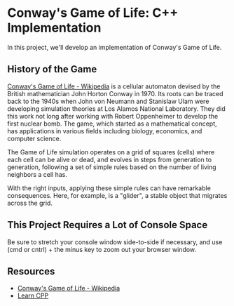 # Conway's Game of Life: C++ Implementation

In this project, we'll develop an implementation of Conway's Game of Life. 

## History of the Game

[Conway's Game of Life - Wikipedia](https://en.wikipedia.org/wiki/Conway%27s_Game_of_Life) is a cellular automaton devised by the British mathematician John Horton Conway in 1970. Its roots can be traced back to the 1940s when John von Neumann and Stanislaw Ulam were developing simulation theories at Los Alamos National Laboratory. They did this work not long after working with Robert Oppenheimer to develop the first nuclear bomb. The game, which started as a mathematical concept, has applications in various fields including biology, economics, and computer science.

The Game of Life simulation operates on a grid of squares (cells) where each cell can be alive or dead, and evolves in steps from generation to generation, following a set of simple rules based on the number of living neighbors a cell has.

With the right inputs, applying these simple rules can have remarkable consequences. Here, for example, is a "glider", a stable object that migrates across the grid.

## This Project Requires a Lot of Console Space

Be sure to stretch your console window side-to-side if necessary, and use (cmd or cntrl) + the minus key to zoom out your browser window.

## Resources

- [Conway's Game of Life - Wikipedia](https://en.wikipedia.org/wiki/Conway%27s_Game_of_Life)
- [Learn CPP](https://www.learncpp.com/)


[^1]: Fun coincidence that this question seems equally salient to real life, too.
[^2]: Like life in our simulation, is *your* behavior determined at the outset while still being computationally irreducable? Stanford professor Robert Sapolsky [seems to think so](https://mitpressbookstore.mit.edu/book/9780525560975).
